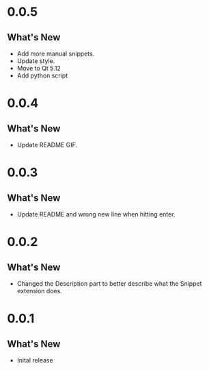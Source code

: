 0.0.5
=====

## What's New
- Add more manual snippets.
- Update style.
- Move to Qt 5.12
- Add python script


0.0.4
=====

## What's New
- Update README GIF.


0.0.3
=====

## What's New
- Update README and wrong new line when hitting enter.


0.0.2
=====

## What's New
- Changed the Description part to better describe what the Snippet extension does.


0.0.1
=====

## What's New
- Inital release
